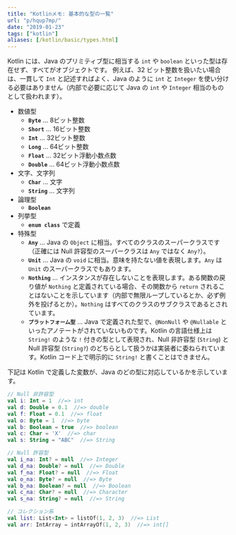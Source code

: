 ```yaml
---
title: "Kotlinメモ: 基本的な型の一覧"
url: "p/hqup7mp/"
date: "2019-01-23"
tags: ["kotlin"]
aliases: [/kotlin/basic/types.html]
---
```


Kotlin には、Java のプリミティブ型に相当する `int` や `boolean` といった型は存在せず、すべてがオブジェクトです。
例えば、32 ビット整数を扱いたい場合は、一貫して `Int` と記述すればよく、Java のように `int` と `Integer` を使い分ける必要はありません（内部で必要に応じて Java の `int` や `Integer` 相当のものとして扱われます）。

* 数値型
    * **`Byte`** ... 8ビット整数
    * **`Short`** ... 16ビット整数
    * **`Int`** ... 32ビット整数
    * **`Long`** ... 64ビット整数
    * **`Float`** ... 32ビット浮動小数点数
    * **`Double`** ... 64ビット浮動小数点数
* 文字、文字列
    * **`Char`** ... 文字
    * **`String`** ... 文字列
* 論理型
    * **`Boolean`**
* 列挙型
    * **`enum class`** で定義
* 特殊型
    * **`Any`** ... Java の `Object` に相当。すべてのクラスのスーパークラスです（正確には Null 許容型のスーパークラスは `Any` ではなく `Any?`）。
    * **`Unit`** ... Java の `void` に相当。意味を持たない値を表現します。`Any` は `Unit` のスーパークラスでもあります。
    * **`Nothing`** ... インスタンスが存在しないことを表現します。ある関数の戻り値が `Nothing` と定義されている場合、その関数から `return` されることはないことを示しています（内部で無限ループしているとか、必ず例外を投げるとか）。`Nothing` はすべてのクラスのサブクラスであるとされています。
    * **`プラットフォーム型`** ... Java で定義された型で、`@NonNull` や `@Nullable` といったアノテートがされていないものです。Kotlin の言語仕様上は `String!` のような `!` 付きの型として表現され、Null 非許容型 (`String`) と Null 許容型 (`String?`) のどちらとして扱うかは実装者に委ねられています。Kotlin コード上で明示的に `String!` と書くことはできません。

下記は Kotlin で定義した変数が、Java のどの型に対応しているかを示しています。

```kotlin
// Null 非許容型
val i: Int = 1  //=> int
val d: Double = 0.1  //=> double
val f: Float = 0.1  //=> float
val o: Byte = 1  //=> byte
val b: Boolean = true  //=> boolean
val c: Char = 'X'  //=> char
val s: String = "ABC"  //=> String

// Null 許容型
val i_na: Int? = null  //=> Integer
val d_na: Double? = null  //=> Double
val f_na: Float? = null  //=> Float
val o_na: Byte? = null  //=> Byte
val b_na: Boolean? = null  //=> Boolean
val c_na: Char? = null  //=> Character
val s_na: String? = null  //=> String

// コレクション系
val list: List<Int> = listOf(1, 2, 3)  //=> List
val arr: IntArray = intArrayOf(1, 2, 3)  //=> int[]
```

